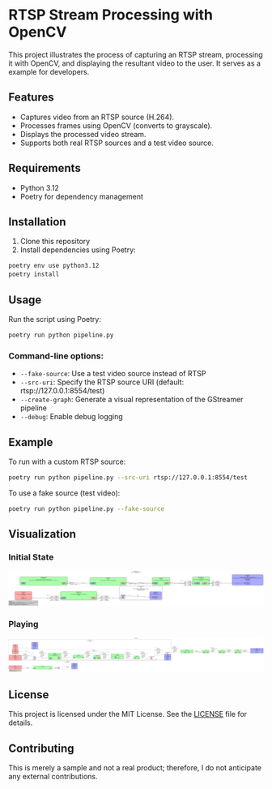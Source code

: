 # RTSP Stream Processing with OpenCV

This project illustrates the process of capturing an RTSP stream, processing it with OpenCV, and displaying the resultant video to the user. It serves as a example for developers.

## Features

- Captures video from an RTSP source (H.264).
- Processes frames using OpenCV (converts to grayscale).
- Displays the processed video stream.
- Supports both real RTSP sources and a test video source.

## Requirements

- Python 3.12
- Poetry for dependency management

## Installation

1. Clone this repository
2. Install dependencies using Poetry:

```bash
poetry env use python3.12
poetry install
```

## Usage

Run the script using Poetry:

```bash
poetry run python pipeline.py
```


### Command-line options:

- `--fake-source`: Use a test video source instead of RTSP
- `--src-uri`: Specify the RTSP source URI (default: rtsp://127.0.0.1:8554/test)
- `--create-graph`: Generate a visual representation of the GStreamer pipeline
- `--debug`: Enable debug logging

## Example

To run with a custom RTSP source:

```bash
poetry run python pipeline.py --src-uri rtsp://127.0.0.1:8554/test
```

To use a fake source (test video):

```bash
poetry run python pipeline.py --fake-source
```

## Visualization

### Initial State



![Initial State](./resources/pipeline_initial.png)

### Playing

![Playing](./resources/pipeline_playing.png)


## License

This project is licensed under the MIT License. See the [LICENSE](LICENSE) file for details.

## Contributing

This is merely a sample and not a real product; therefore, I do not anticipate any external contributions.
